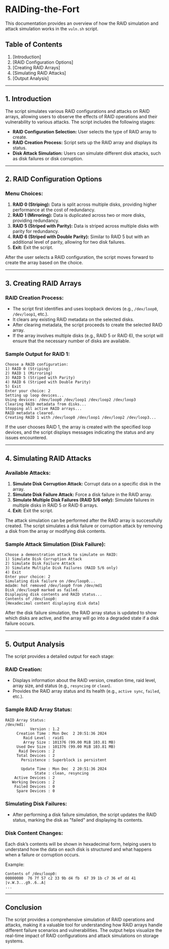 # RAIDing-the-Fort

This documentation provides an overview of how the RAID simulation and attack simulation works in the `vuln.sh` script.

## Table of Contents
1. [Introduction]
2. [RAID Configuration Options]
3. [Creating RAID Arrays]
4. [Simulating RAID Attacks]
5. [Output Analysis]

---

## 1. Introduction

The script simulates various RAID configurations and attacks on RAID arrays, allowing users to observe the effects of RAID operations and their vulnerability to various attacks. The script includes the following stages:

- **RAID Configuration Selection:** User selects the type of RAID array to create.
- **RAID Creation Process:** Script sets up the RAID array and displays its status.
- **Disk Attack Simulation:** Users can simulate different disk attacks, such as disk failures or disk corruption.

---

## 2. RAID Configuration Options

### Menu Choices:

1. **RAID 0 (Striping):** Data is split across multiple disks, providing higher performance at the cost of redundancy.
2. **RAID 1 (Mirroring):** Data is duplicated across two or more disks, providing redundancy.
3. **RAID 5 (Striped with Parity):** Data is striped across multiple disks with parity for redundancy.
4. **RAID 6 (Striped with Double Parity):** Similar to RAID 5 but with an additional level of parity, allowing for two disk failures.
5. **Exit:** Exit the script.

After the user selects a RAID configuration, the script moves forward to create the array based on the choice.

---

## 3. Creating RAID Arrays

### RAID Creation Process:

- The script first identifies and uses loopback devices (e.g., `/dev/loop0`, `/dev/loop1`, etc.).
- It clears any existing RAID metadata on the selected disks.
- After clearing metadata, the script proceeds to create the selected RAID array.
- If the array involves multiple disks (e.g., RAID 5 or RAID 6), the script will ensure that the necessary number of disks are available.
  
### Sample Output for RAID 1:

```
Choose a RAID configuration:
1) RAID 0 (Striping)
2) RAID 1 (Mirroring)
3) RAID 5 (Striped with Parity)
4) RAID 6 (Striped with Double Parity)
5) Exit
Enter your choice: 2
Setting up loop devices...
Using devices: /dev/loop0 /dev/loop1 /dev/loop2 /dev/loop3
Clearing RAID metadata from disks...
Stopping all active RAID arrays...
RAID metadata cleared.
Creating RAID 1 with /dev/loop0 /dev/loop1 /dev/loop2 /dev/loop3...
```

If the user chooses RAID 1, the array is created with the specified loop devices, and the script displays messages indicating the status and any issues encountered.

---

## 4. Simulating RAID Attacks

### Available Attacks:

1. **Simulate Disk Corruption Attack:** Corrupt data on a specific disk in the array.
2. **Simulate Disk Failure Attack:** Force a disk failure in the RAID array.
3. **Simulate Multiple Disk Failures (RAID 5/6 only):** Simulate failures in multiple disks in RAID 5 or RAID 6 arrays.
4. **Exit:** Exit the script.

The attack simulation can be performed after the RAID array is successfully created. The script simulates a disk failure or corruption attack by removing a disk from the array or modifying disk contents.

### Sample Attack Simulation (Disk Failure):

```
Choose a demonstration attack to simulate on RAID:
1) Simulate Disk Corruption Attack
2) Simulate Disk Failure Attack
3) Simulate Multiple Disk Failures (RAID 5/6 only)
4) Exit
Enter your choice: 2
Simulating disk failure on /dev/loop0...
mdadm: hot removed /dev/loop0 from /dev/md1
Disk /dev/loop0 marked as failed.
Displaying disk contents and RAID status...
Contents of /dev/loop0:
[Hexadecimal content displaying disk data]
```

After the disk failure simulation, the RAID array status is updated to show which disks are active, and the array will go into a degraded state if a disk failure occurs.

---

## 5. Output Analysis

The script provides a detailed output for each stage:

### RAID Creation:

- Displays information about the RAID version, creation time, raid level, array size, and status (e.g., `resyncing` or `clean`).
- Provides the RAID array status and its health (e.g., `active sync`, `failed`, etc.).
  
### Sample RAID Array Status:

```
RAID Array Status:
/dev/md1:
           Version : 1.2
     Creation Time : Mon Dec  2 20:51:36 2024
        Raid Level : raid1
        Array Size : 101376 (99.00 MiB 103.81 MB)
     Used Dev Size : 101376 (99.00 MiB 103.81 MB)
      Raid Devices : 2
     Total Devices : 2
       Persistence : Superblock is persistent

       Update Time : Mon Dec  2 20:51:36 2024
             State : clean, resyncing
    Active Devices : 2
   Working Devices : 2
    Failed Devices : 0
     Spare Devices : 0
```

### Simulating Disk Failures:

- After performing a disk failure simulation, the script updates the RAID status, marking the disk as "failed" and displaying its contents.
  
### Disk Content Changes:

Each disk’s contents will be shown in hexadecimal form, helping users to understand how the data on each disk is structured and what happens when a failure or corruption occurs.

Example:
```
Contents of /dev/loop0:
00000000  76 7f 57 c2 33 9b d4 fb  67 39 1b c7 36 ef dd 41  |v.W.3...g9..6..A|
...
```

---

## Conclusion

The script provides a comprehensive simulation of RAID operations and attacks, making it a valuable tool for understanding how RAID arrays handle different failure scenarios and vulnerabilities. The output helps visualize the real-time impact of RAID configurations and attack simulations on storage systems.

